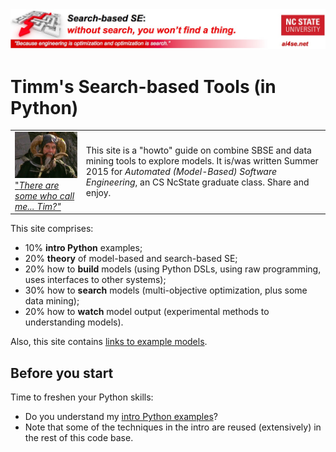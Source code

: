 <img width=800 src="https://raw.githubusercontent.com/timm/15/master/src/img/banner.jpg">

# Timm's Search-based Tools (in Python)

<table boder=0><tr><td><img width="300" src="https://raw.githubusercontent.com/timm/15/master/src/img/tim.jpg">
<br>
<a href="https://www.youtube.com/watch?v=JTbrIo1p-So">"<em>There are some who call me... Tim?"</em></a>
</td>
<td>

This site is a "howto" guide on combine SBSE and data mining tools to explore
models. It is/was written Summer 2015 for 
<em>Automated (Model-Based) Software Engineering</em>, an CS NcState graduate class. Share and enjoy.
</td></tr></table>

This site comprises:

+ 10% **intro Python** examples;
+ 20% **theory** of model-based and search-based SE;
+ 20% how to **build** models (using Python DSLs, using raw programming, uses interfaces to other systems);
+ 30% how to **search** models (multi-objective optimization, plus some data mining);
+ 20% how to **watch** model output (experimental methods to understanding models).

Also, this site contains [links to example models](doc/examplemodels.md).

## Before you start  

Time to freshen your Python skills:

+ Do you understand my [intro Python examples](doc/101python.md)? 
+ Note that some of the techniques in the intro are reused (extensively) in the rest of this code base.
 
